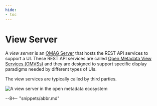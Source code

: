 ```yaml
---
hide:
- toc
---
```


<!-- SPDX-License-Identifier: CC-BY-4.0 -->
<!-- Copyright Contributors to the Egeria project 2020. -->

# View Server

A *view server* is an [OMAG Server](/concepts/view-server) that hosts the REST API services to support a UI. These REST API services are called [Open Metadata View Services (OMVSs)](/services/omvs) and they are designed to support specific display paradigms needed by different types of UIs.

The view services are typically called by third parties.

![A view server in the open metadata ecosystem](view-server.svg)

--8<-- "snippets/abbr.md"
